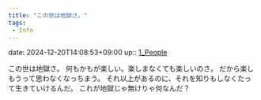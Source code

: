 ```yaml
---
title: "この世は地獄さ。"
tags:
 - Info
---
```


date: 2024-12-20T14:08:53+09:00
up:: [1_People](../Bar/Novel/Nacaria/1_People.md)

この世は地獄さ。
何もかもが楽しい。楽しまなくても楽しいのさ。
だから楽しもうって思わなくなっちまう。
それ以上があるのに、それを知りもしなくたって生きていけるんだ。
これが地獄じゃ無けりゃ何なんだ？